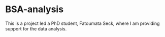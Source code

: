 # BSA-analysis
This is a project led a PhD student, Fatoumata Seck, where I am providing support for the data analysis.

